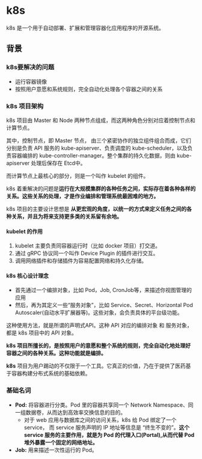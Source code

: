 # k8s
  k8s 是一个用于自动部署、扩展和管理容器化应用程序的开源系统。
## 背景
### k8s要解决的问题
  - 运行容器镜像
  - 按照用户意愿和系统规则，完全自动化处理各个容器之间的关系
### k8s 项目架构
  k8s 项目由 Master 和 Node 两种节点组成，而这两种角色分别对应着控制节点和计算节点。

  其中，控制节点，即 Master 节点， 由三个紧密协作的独立组件组合而成，它们分别是负责 API 服务的 kube-apiserver、负责调度的 kube-scheduler，以及负责容器编排的 kube-controller-manager。整个集群的持久化数据，则由 kube-apiserver 处理后保存在 Etcd中。

  而计算节点上最核心的部分，则是一个叫作 kubelet 的组件。

  k8s 着重解决的问题是**运行在大规模集群的各种任务之间，实际存在着各种各样的关系。这些关系的处理，才是作业编排和管理系统最困难的地方。**
  
  k8s 项目的主要设计思想是 **从更宏观的角度，以统一的方式来定义任务之间的各种关系，并且为将来支持更多类的关系留有余地。**

#### kubelet 的作用  
  1. kubelet 主要负责同容器运行时（比如 docker 项目）打交道。 
  2. 通过 gRPC 协议同一个叫作 Device Plugin 的插件进行交互。
  3. 调用网络插件和存储插件为容易配置网络和持久化存储。

#### k8s 核心设计理念
  - 首先通过一个编排对象，比如 Pod，Job, CronJob等，来描述你视图管理的应用
  - 然后，再为其定义一些“服务对象”，比如 Service、Secret、Horizontal Pod Autoscaler(自动水平扩展器等)。这些对象，会负责具体的平台级功能。

  这种使用方法，就是所谓的声明式API。这种 API 对应的编排对象 和 服务对象， 都是 k8s 项目中的 API 对象。

  **k8s 项目所擅长的，是按照用户的意愿和整个系统的规则，完全自动化地处理好容器之间的各种关系。这种功能就是编排。**

  **k8s** 项目为用户踢动的不仅限于一个工具。它真正的价值，乃在于提供了医药基于容器构建分布式系统的基础依赖。

### 基础名词
  - **Pod:** 将容器进行分类。Pod 里的容器共享同一个 Network Namespace、同一组数据卷，从而达到高效率交换信息的目的。
    - 对于 web 应用与数据库之间的访问关系，k8s 给 Pod 绑定了一个 service， 而 service 服务声明的 IP 地址等信息是 “终生不变的”。**这个 service 服务的主要作用，就是为 Pod 的代理入口(Portal),从而代替 Pod 堆外暴露一个固定的网络地址。**
  - **Job:**  用来描述一次性运行的 Pod。 

